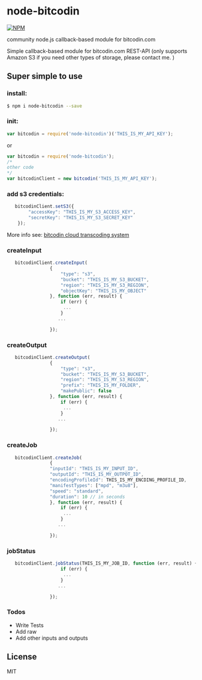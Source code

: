 # node-bitcodin

[![NPM](https://nodei.co/npm/node-bitcodin.png)](https://nodei.co/npm/node-bitcodin/)

 community node.js callback-based module for bitcodin.com

Simple callback-based module for bitcodin.com REST-API
(only supports Amazon S3 if you need other types of storage, please contact me. )

## Super simple to use
### install:
```sh
$ npm i node-bitcodin --save
```
### init:

```javascript
var bitcodin = require('node-bitcodin')('THIS_IS_MY_API_KEY');
```
or
```javascript
var bitcodin = require('node-bitcodin');
/*
other code
*/
var bitcodinClient = new bitcodin('THIS_IS_MY_API_KEY');

```
### add s3 credentials: 

```javascript
   bitcodinClient.setS3({
        "accessKey": "THIS_IS_MY_S3_ACCESS_KEY",
        "secretKey": "THIS_IS_MY_S3_SECRET_KEY"
    });
```

More info see:   [bitcodin cloud transcoding system](http://www.bitcodin.com)


### createInput
```javascript
   bitcodinClient.createInput(
                {
                    "type": "s3",
                    "bucket": "THIS_IS_MY_S3_BUCKET",
                    "region": "THIS_IS_MY_S3_REGION",
                    "objectKey": "THIS_IS_MY_OBJECT"
                }, function (err, result) {
                    if (err) {
                     ...
                    }
                   ...

                });
```
### createOutput
```javascript
   bitcodinClient.createOutput(
                {
                    "type": "s3",
                    "bucket": "THIS_IS_MY_S3_BUCKET",
                    "region": "THIS_IS_MY_S3_REGION",
                    "prefix": "THIS_IS_MY_FOLDER",
                    "makePublic": false
                }, function (err, result) {
                    if (err) {
                     ...
                    }
                   ...

                });
```
### createJob
```javascript
   bitcodinClient.createJob(
                {
                "inputId": "THIS_IS_MY_INPUT_ID",
                "outputId": "THIS_IS_MY_OUTPOT_ID",
                "encodingProfileId": THIS_IS_MY_ENCDING_PROFILE_ID,
                "manifestTypes": ["mpd", "m3u8"],
                "speed": "standard",
                "duration": 10 // in seconds
                }, function (err, result) {
                    if (err) {
                     ...
                    }
                   ...

                });
```
### jobStatus
```javascript
   bitcodinClient.jobStatus(THIS_IS_MY_JOB_ID, function (err, result) {
                    if (err) {
                     ...
                    }
                   ...

                });
```


### Todos

 - Write Tests
 - Add raw
 - Add other inputs and outputs

License
----

MIT




